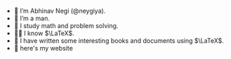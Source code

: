 - 🍓 I’m Abhinav Negi (@neygiya).
- 💪 I’m a man.
- 🧠 I study math and problem solving.
- 🧑‍💻 I know $\LaTeX$.
- 📑 I have written some interesting books and documents using $\LaTeX$.
- 🛜 here's my website
